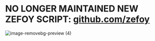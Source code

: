 # NO LONGER MAINTAINED NEW ZEFOY SCRIPT: [github.com/zefoy](https://github.com/xtekky/zefoy)


![image-removebg-preview (4)](https://user-images.githubusercontent.com/98614666/153665544-b0e21c21-b7cb-4e02-b5f6-5c7c468914c7.png)


